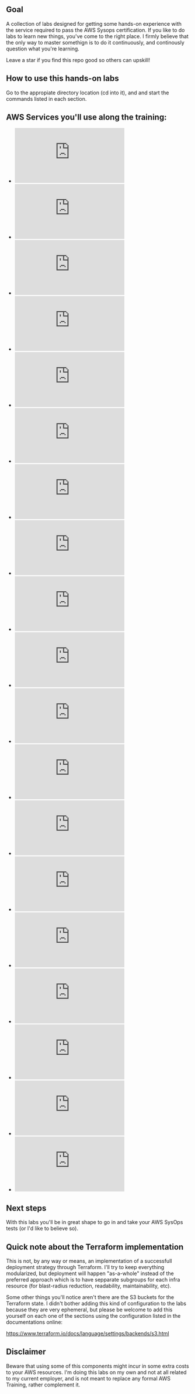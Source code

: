 ## Goal

A collection of labs designed for getting some hands-on experience with the
service required to pass the AWS Sysops certification. If you like to do labs to learn new things,
you've come to the right place. I firmly believe that the only way to master somethign is to do it
continuously, and continously question what you're learning.

Leave a star if you find this repo good so others can upskill!

## How to use this hands-on labs

Go to the appropiate directory location (cd into it), and and start the commands listed in each section.


## AWS Services you'll use along the training:


* ![Aurora](https://docs.aws.amazon.com/AmazonRDS/latest/AuroraUserGuide/CHAP_AuroraOverview.html)
* ![Compute Optimizer](https://docs.aws.amazon.com/compute-optimizer/latest/ug/what-is-compute-optimizer.html)
* ![CloudFormation](https://docs.aws.amazon.com/AWSCloudFormation/latest/UserGuide/Welcome.html)
* ![CloudFront](https://docs.aws.amazon.com/AmazonCloudFront/latest/DeveloperGuide/Introduction.html)
* ![CloudWatch](https://docs.aws.amazon.com/AmazonCloudWatch/latest/monitoring/WhatIsCloudWatch.html)
* ![EBS](https://docs.aws.amazon.com/AWSEC2/latest/UserGuide/AmazonEBS.html)
* ![EC2](https://docs.aws.amazon.com/ec2/index.html)
* ![EC2 Image Builder](https://docs.aws.amazon.com/imagebuilder/latest/userguide/what-is-image-builder.html)
* ![EFS](https://docs.aws.amazon.com/efs/latest/ug/whatisefs.html)
* ![EventBridge](https://docs.aws.amazon.com/eventbridge/latest/userguide/eb-what-is.html)
* ![Guard Duty](https://docs.aws.amazon.com/guardduty/latest/ug/what-is-guardduty.html)
* ![KMS](https://docs.aws.amazon.com/kms/latest/developerguide/overview.html)
* ![OpenSearch](https://docs.aws.amazon.com/opensearch-service/latest/developerguide/what-is.html)
* ![RDS](https://docs.aws.amazon.com/AmazonRDS/latest/UserGuide/Welcome.html)
* ![Route 53](https://docs.aws.amazon.com/Route53/latest/DeveloperGuide/Welcome.html)
* ![S3](https://docs.aws.amazon.com/AmazonS3/latest/userguide/Welcome.html)
* ![Systems Manager](https://docs.aws.amazon.com/systems-manager/latest/userguide/what-is-systems-manager.html)
* ![VPC](https://docs.aws.amazon.com/vpc/latest/userguide/what-is-amazon-vpc.html)
* ![WAF](https://docs.aws.amazon.com/waf/latest/developerguide/waf-chapter.html)


## Next steps

With this labs you'll be in great shape to go in and take your AWS SysOps tests (or I'd like to believe so).

## Quick note about the Terraform implementation

This is not, by any way or means, an implementation of a successfull deployment strategy
through Terraform. I'll try to keep everything modularized, but deployment will happen 
"as-a-whole" instead of the preferred approach which is to have sepparate subgroups for each
infra resource (for blast-radius reduction, readability, maintainability, etc).

Some other things you'll notice aren't there are the S3 buckets for the Terraform state.
I didn't bother adding this kind of configuration to the labs because they are very ephemeral,
but please be welcome to add this yourself on each one of the sections using the configuration listed
in the documentations online:

https://www.terraform.io/docs/language/settings/backends/s3.html

## Disclaimer

Beware that using some of this components might incur in some extra costs to your AWS resources. 
I'm doing this labs on my own and not at all related to my current employer, and is not meant to replace any formal
AWS Training, rather complement it.

